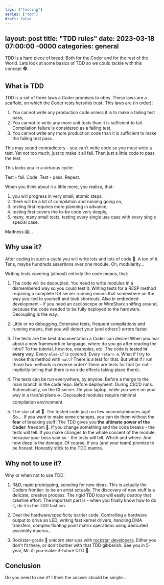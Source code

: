 ```yaml
---
tags: ["testing"]
series: ["tdd"]
draft: false
---
```

layout: post
title: "TDD rules"
date: 2023-03-18 07:00:00 -0000
categories: general
---

TDD is a hard piece of bread. Both for the Coder and for the rest of the World. Lets look at some
basics of TDD so we could tackle with this concept 🕵️‍.

## What is TDD
TDD is a set of three laws a Coder promises to obey. These laws are a scaffold, on which the Coder
rests hers/his trust. This laws are (in order):

1. You cannot write any production code unless it is to make a failing test pass,
2. You cannot to write any more unit tests than it is sufficient to fail. Compilation failure
is considered as a failing test,
3. You cannot write any more production code than it is sufficient to make the failing test pass.

This may sound contradictory - you can't write code so you must write a test. Yet not too much,
just to make it all fail. Then just a little code to pass the test. 

This locks you in a virtuous cycle:

Test - fail. Code. Test - pass. Repeat.

When you think about it a little more, you realise, that:

1. you will progress in very small, atomic steps,
2. there will be a lot of compilation and running going on,
3. testing first requires more planning in advance,
4. testing first covers the to-be code very deeply,
5. many, many small tests, testing every single use case with every single special case.

Madness 😱...

## Why use it?
After coding in such a cycle you will write lots and lots of code 🧾. A ton of it. Tens, maybe
hundreds assertions over one module. Oh, modularity...

Writing tests covering (almost) entirely the code means, that:

1. The code will be decoupled. You need to write modules in a dismembered way so you could test it.
Writing tests for a RESP method requiring a complete DB server running means that somewhere
on the way you lied to yourself and took shortcuts. Also in embedded development - if you need an 
osciloscope or WireShark sniffing around, because the code needed to be fully deployed to the hardware.
Decoupling is the way.

2. Little or no debugging. Extensive tests, frequent compilations and running means, that you will detect your (and others') errors faster.

3. The tests are the best documentation a Coder can desire! When you lear about a new framework or
language, where do you go after reading the intro? To the tutorial, how-tos, examples, etc. The code is
tested __in every__ way. Every `else-if` is covered. Every `return 0`. What if I try to invoke this method
with `null`? There is a test for that. But what if I run those two methods in reverse order? There are
tests for that (or not - implicitly telling that there is no side effects taking place there).

4. The tests can be run everywhere, by anyone. Before a merge to the main branch in the code repo.
Before deployment. During CI/CD runs. Automatically, on the CI server. On your laptop, while you were
on your way in a tran/airplane ✈️. Decoupled modules require minimal compilation environment.

5. The star of all 🌟. The tested code just run few seconds/minutes ago! So....
If you want to make some changes, you can do them without the __fear__ of breaking stuff!
The TDD gives you __the ultimate power of the Coder__: freedom 💪. If you change something and the
code breaks - the tests will tell. If you make changes to the whole concent of the module, because your 
boss said so - the tests will tell. Which and where. And how deep is the damage. Of course, if you (and 
your team) promise to be honest. Honestly stick to the TDD mantra.

## Why not to use it?
Why or when not to use TDD:

1. R&D, rapid prototyping, scouting for new ideas. This is actually the Coders frontier: to be
an artist actually. The discovery of new stuff is a delicate, creative process. The rigid TDD loop
will easily destroy that creative effort. The important part is - when you finally know how to do it,
do it in the TDD fashion.

2. Over the hardware/specificity barrier code. Controlling a hardware output to drive an LED, writing
fast kernel drivers, handling DMA transfers, complex floating point matrix operations using dedicated
assembly macros... 

3. Rockstar-grade 🎸 unicorn star-ups with [rockstar developers](https://skeletonclaw.com/post/166866328533/rock-star-developer-patreon-facebook-twitter). Either you don't fit there, or don't bother with that TDD gibberish. See you in 5-year, Mr. if-you-make-it-future CTO 🤣.

## Conclusion
Do you need to use it? I think the answer should be simple...